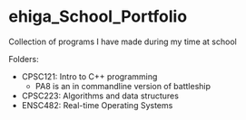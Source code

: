 # ehiga_School_Portfolio
Collection of programs I have made during my time at school

Folders:
- CPSC121: Intro to C++ programming
  - PA8 is an in commandline version of battleship
- CPSC223: Algorithms and data structures
- ENSC482: Real-time Operating Systems
